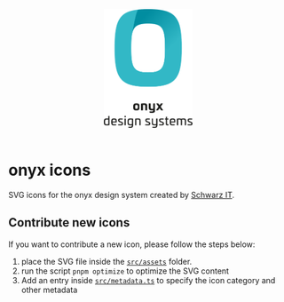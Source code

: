<div style="text-align: center">
  <picture>
    <source media="(prefers-color-scheme: dark)" type="image/svg+xml" srcset="https://raw.githubusercontent.com/SchwarzIT/onyx/main/.github/onyx-logo-light.svg">
    <source media="(prefers-color-scheme: light)" type="image/svg+xml" srcset="https://raw.githubusercontent.com/SchwarzIT/onyx/main/.github/onyx-logo-dark.svg">
    <img alt="onyx logo" src="https://raw.githubusercontent.com/SchwarzIT/onyx/main/.github/onyx-logo-dark.svg" width="160px">
  </picture>
</div>

<br>

# onyx icons

SVG icons for the onyx design system created by [Schwarz IT](https://it.schwarz).

## Contribute new icons

If you want to contribute a new icon, please follow the steps below:

1. place the SVG file inside the [`src/assets`](./src/assets/) folder.
2. run the script `pnpm optimize` to optimize the SVG content
3. Add an entry inside [`src/metadata.ts`](./src/metadata.ts) to specify the icon category and other metadata
